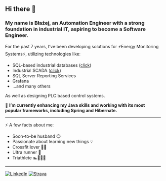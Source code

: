 ## Hi there 👋
### My name is Błażej, an Automation Engineer with a strong foundation in industrial IT, aspiring to become a Software Engineer.

For the past 7 years, I’ve been developing solutions for ⚡Energy Monitoring Systems⚡, utilizing technologies like:
- SQL-based industrial databases ([click](https://www.aveva.com/en/products/historian/))
- Industrial SCADA ([click](https://www.aveva.com/en/products/system-platform/))
- SQL Server Reporting Services
- Grafana
- ...and many others

As well as designing PLC based control systems.


🌱 **I’m currently enhancing my Java skills and working with its most popular frameworks, including Spring and Hibernate.**

<hr>

⚡ A few facts about me:
- Soon-to-be husband 😉
- Passionate about learning new things 💡
- Crossfit lover 🏋️‍♂️
- Ultra runner 🏃
- Triathlete 🏊🚴🏃‍♂️

<hr>

[![LinkedIn](https://img.shields.io/badge/LinkedIn-0077B5?style=for-the-badge&logo=linkedin&logoColor=white)](https://www.linkedin.com/in/blazej-romanowski/)
[![Strava](https://img.shields.io/badge/Strava-FC4C02?style=for-the-badge&logo=strava&logoColor=white)](https://www.strava.com/athletes/134409003)


<!--
**baej-ultra/baej-ultra** is a ✨ _special_ ✨ repository because its `README.md` (this file) appears on your GitHub profile.

Here are some ideas to get you started:

- 🔭 I’m currently working on ...
- 🌱 I’m currently learning ...
- 👯 I’m looking to collaborate on ...
- 🤔 I’m looking for help with ...
- 💬 Ask me about ...
- 📫 How to reach me: ...
- 😄 Pronouns: ...
- ⚡ Fun fact: ...
-->

